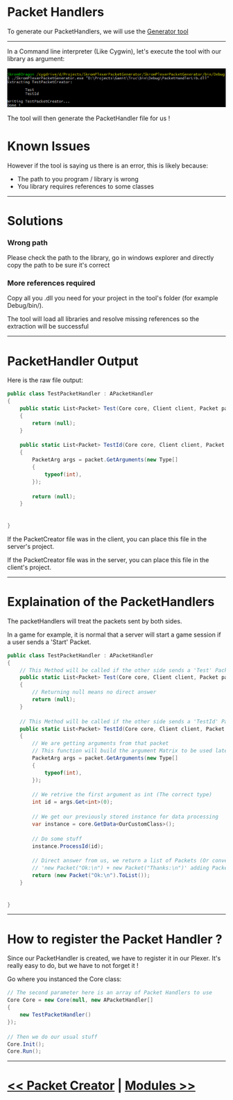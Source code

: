 # Packet Handlers

To generate our PacketHandlers, we will use the [Generator tool](https://github.com/nvareille/SkromPlexerPacketGenerator)

---

In a Command line interpreter (Like Cygwin), let's execute the tool with our library as argument:

![TermOutput](Assets/TermOutput.png)

The tool will then generate the PacketHandler file for us !

# Known Issues
However if the tool is saying us there is an error, this is likely because:
- The path to you program / library is wrong
- You library requires references to some classes

---

# Solutions
### Wrong path
Please check the path to the library, go in windows explorer and directly copy the path to be sure it's correct

### More references required
Copy all you .dll you need for your project in the tool's folder (for example Debug/bin/).

The tool will load all libraries and resolve missing references so the extraction will be successful

---

# PacketHandler Output
Here is the raw file output:
```cs
public class TestPacketHandler : APacketHandler
{
	public static List<Packet> Test(Core core, Client client, Packet packet)
	{
		return (null);
	}

	public static List<Packet> TestId(Core core, Client client, Packet packet)
	{
		PacketArg args = packet.GetArguments(new Type[]
		{
			typeof(int),
		});

		return (null);
	}


}
```

If the PacketCreator file was in the client, you can place this file in the server's project.

If the PacketCreator file was in the server, you can place this file in the client's project.

---

# Explaination of the PacketHandlers
The packetHandlers will treat the packets sent by both sides.

In a game for example, it is normal that a server will start a game session if a user sends a 'Start' Packet.

```cs
public class TestPacketHandler : APacketHandler
{
	// This Method will be called if the other side sends a 'Test' Packet ("Test:\n")
	public static List<Packet> Test(Core core, Client client, Packet packet)
	{
		// Returning null means no direct answer
		return (null);
	}

	// This Method will be called if the other side sends a 'TestId' Packet ("TestId:1\n")
	public static List<Packet> TestId(Core core, Client client, Packet packet)
	{
		// We are getting arguments from that packet
		// This function will build the argument Matrix to be used later
		PacketArg args = packet.GetArguments(new Type[]
		{
			typeof(int),
		});

		// We retrive the first argument as int (The correct type)
		int id = args.Get<int>(0);
		
		// We get our previously stored instance for data processing
		var instance = core.GetData<OurCustomClass>();

		// Do some stuff
		instance.ProcessId(id);
		
		// Direct answer from us, we return a list of Packets (Or convert a Packet to a list)
		// 'new Packet("Ok:\n") + new Packet("Thanks:\n")' adding Packets to create a list is possible too
		return (new Packet("Ok:\n").ToList());
	}


}
```

---

# How to register the Packet Handler ?

Since our PacketHandler is created, we have to register it in our Plexer. It's really easy to do, but we have to not forget it !

Go where you instanced the Core class:

```cs
// The second parameter here is an array of Packet Handlers to use
Core Core = new Core(null, new APacketHandler[]
{
	new TestPacketHandler()
});
		
// Then we do our usual stuff
Core.Init();
Core.Run();
```

---

# [<< Packet Creator](PacketCreator.md) | [Modules >>](Modules.md)